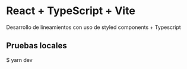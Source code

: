# React + TypeScript + Vite

Desarrollo de lineamientos con uso de styled components + Typescript


## Pruebas locales

$ yarn dev
